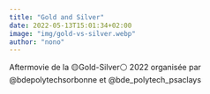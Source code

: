 ```yaml
---
title: "Gold and Silver"
date: 2022-05-13T15:01:34+02:00
image: "img/gold-vs-silver.webp"
author: "nono"
---
```

Aftermovie de la 🟡Gold-Silver⚪ 2022
organisée par @bdepolytechsorbonne et @bde_polytech_psaclays
